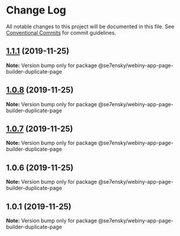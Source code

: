 # Change Log

All notable changes to this project will be documented in this file.
See [Conventional Commits](https://conventionalcommits.org) for commit guidelines.

## [1.1.1](https://github.com/SE7ENSKY/se7ensky-webiny-plugins/compare/@se7ensky/webiny-app-page-builder-duplicate-page@1.0.8...@se7ensky/webiny-app-page-builder-duplicate-page@1.1.1) (2019-11-25)

**Note:** Version bump only for package @se7ensky/webiny-app-page-builder-duplicate-page





## [1.0.8](https://github.com/SE7ENSKY/se7ensky-webiny-plugins/compare/@se7ensky/webiny-app-page-builder-duplicate-page@1.0.7...@se7ensky/webiny-app-page-builder-duplicate-page@1.0.8) (2019-11-25)

**Note:** Version bump only for package @se7ensky/webiny-app-page-builder-duplicate-page





## [1.0.7](https://github.com/SE7ENSKY/se7ensky-webiny-plugins/compare/@se7ensky/webiny-app-page-builder-duplicate-page@1.0.6...@se7ensky/webiny-app-page-builder-duplicate-page@1.0.7) (2019-11-25)

**Note:** Version bump only for package @se7ensky/webiny-app-page-builder-duplicate-page





## 1.0.6 (2019-11-25)

**Note:** Version bump only for package @se7ensky/webiny-app-page-builder-duplicate-page





## 1.0.1 (2019-11-25)

**Note:** Version bump only for package @se7ensky/webiny-app-page-builder-duplicate-page
